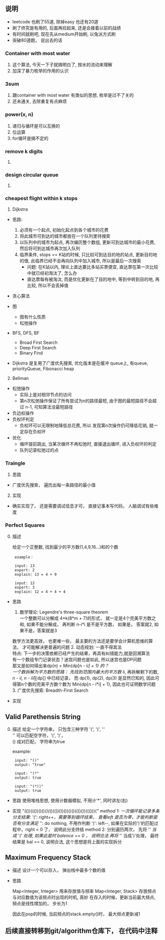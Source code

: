 
## 说明
- leetcode 也刷了55道, 除掉easy 也还有20道
- 刷了终究是有用的, 后面再捡起来, 还是会接着以前的战绩 
- 有时间就刷吧, 现在先从medium开始刷, 以兔派方式刷
- 突破80道题， 说出去的话

### Container with most water
1. 这个算法, 今天一下子就搞明白了, 按水的流动来理解
2. 加深了暴力枚举的作用的认识

### 3sum
1. 跟container with most water 有类似的思想, 枚举是过不了关的
2. 还未通关, 去除重复有点麻烦

### power(x, n)
1. 递归与循环是可以互换的
2. 位运算
3. for循环是搞不定的

### remove k digits
1. 

### design circular queue
1. 

### cheapest flight within k stops
1. Dijkstra 
- 思路:
    1. 必须有一个起点, 初始化起点到各个城市的花费
    2. 将此城市可到达的城市都放在一个队列里待搜索
    3. 以队列中的城市为起点, 再次编历整个数组, 更新可到达城市的最小花费, 然后将可到达城市再次加入队列
    4. 临界条件, stops == K站的时候, 只比较可到达目的地的站点, 更新目的地的值, 此临界已经不会再向队列中加入城市, 所以是最后一次搜索
        * 问题: 在K站以内, 理论上直达要比多站买票便宜, 直达票在第一次比较中就已经初淘汰了, 怎么办
        * 直达票每有被淘汰, 而是优化更新在了目的地中, 等到中转到目的地, 再比较, 所以不会丢掉值 

- 贪心算法
- 图
    * 图有什么性质
    * 松弛操作

- BFS, DFS, BF
    * Broad First Search
    * Deep First Search
    * Binary Find
- Dijkstra 是复用了广度优先搜索, 优化版本是在缓冲 queue上, 有queue, priorityQueue, Fibonacci heap

2. Bellman
- 松弛操作
    * 实际上是对相邻节点的访问
    * 第n次松弛操作保证了所有尝试为n的路径最短, 由于图的最短路径不会超过 n-1, 可知算法没最短路径
- 负边权操作
- 负权环判定
    * 负权环可以无限制地降低总花费, 所以 发现第n次操作仍可降低花销, 就一定存在负权环
- 优化
    * 循环提前跳出, 当某次循环不再松弛时, 直接退出循环, 进入负权环的判定
    * 队列记录松弛过的点

### Traingle
1. 思路
- 广度优先搜索， 遍历出每一条路径的最小值
2. 实现
- 确实实现了， 还是需要调试信息才可， 直接记事本写代码， 人脑调试有些难度

### Perfect Squares
0. 描述

    给定一个正整数, 找到最少的平方数(1,4,9,16...)和的个数

        example：

        input: 13
        export: 2
        explain: 13 = 4 + 9
     
        input: 12
        export: 3
        explain: 12 = 4 + 4 + 4
- 思路
    1. 数学理论: Legendre's three-square theorem <br>
    一个整数可以分解成 4\*k(8\*m + 7)的形式， 就一定是4个完美平方数之和, 如果不能分解成， 再判断 n-i*i 是不是平方数， 如果是， 答案就2, 如果不是，答案就是3

    数学方法更高效， 也更难一些， 最主要的方法还是要学会计算机思维的算法， 才可能解决更普遍的问题
    2. 动态规划: 一直不得其法<br>
        特点: 下一步的决策依赖已经产生的结果，再具有纠错能力,就是回溯算法<br>
        有一个数组专门记录状态？迷宫问题也是如此, 所以迷宫也是DP问题<br>
        那又是如何得出来dp(n) = Min{dp[n - i*i] + 1} 的？ <br>
        一个数拆解为平方数的思路： 先找到范围内最大的平方数 i*i, 再拆解剩下的数, n - i*i, n - i*i在dp[] 中已经记录， 而 dp(1), dp(2), dp(3) 是显然已知的, 因此可得第n个数的完美平方数个数为 Min{dp[n - i*i] + 1}, 因此也可证明数学问题
    3. 广度优先搜索: Breadth-First Search

- 实现

## Valid Parethensis String
0. 描述
    给定一个字符串， 只包含三种字符 '(', ')', '*' <br>
    '*' 可以匹配空字符，'(', ')'， <br> 
    () 成对匹配， 字符串为true

    example:

        input: "()"
        output: "true"

        input: "(*"
        output: true

        input: "(*))"
        output: true

- 思路
    使用堆栈思想, 使用计数器模拟, 不用计'*', 同时讲左(右)

- 实现
    "(())((())()()(*)(*()(())())())()()((()())((()))(*"
    method 1: 一次循环能记录多条分支结果:
        '(': right++，需要等到循环结束， 查看left 是否为零，才能判断是否有分支满足
        '*': do nothing, 不用作判断
        ')': left--, 如果在实际的')'的匹配过程中，right < 0 了， 说明此分支终结
    method 2: 
        分别遍历两次， 先将 '*' 当成 '(' 处理, 如果此是时 balence == 0 ， 说明合法
        再将 '*' 当成')'处理， 最终结果是 bal == 0, 说明合法, 这个思想是将上面的实现拆分

## Maximum Frequency Stack
- 描述
    设计一个可以存入， 弹出栈中最多个数的值
- 思路

    Map<Integer, Integer> 用来存放值与频率
    Map<Integer, Stack<Integer>> 存放频点与对应数值为该频点时出现的时机, 真妙
    在存入的时候，更新当前最大频点, 频点是线性增加的， 步长为1

    因此在pop的时候, 当前频点的stack.empty()时， 最大频点更新减1

## 后续直接转移到git/algorithm仓库下， 在代码中注释
